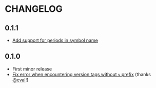 # CHANGELOG

## 0.1.1

- [Add support for periods in symbol name](https://github.com/rads/deps-info/commit/420ec64180652d302583688a6daf1923437e9bf1)

## 0.1.0

- First minor release
- [Fix error when encountering version tags without `v` prefix](https://github.com/rads/deps-info/commit/53dc69a670efcbbf4e175d1685a19e2c7360dfd4) (thanks [@eval](https://github.com/eval)!)
